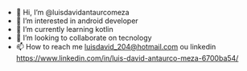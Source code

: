 - 👋 Hi, I’m @luisdavidantaurcomeza
- 👀 I’m interested in android developer
- 🌱 I’m currently learning kotlin
- 💞️ I’m looking to collaborate on tecnology
- 📫 How to reach me luisdavid_204@hotmail.com ou linkedin https://www.linkedin.com/in/luis-david-antaurco-meza-6700ba54/

<!---
luisdavidantaurcomeza/luisdavidantaurcomeza is a ✨ special ✨ repository because its `README.md` (this file) appears on your GitHub profile.
You can click the Preview link to take a look at your changes.
--->
